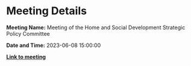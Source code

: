 # Meeting Details

**Meeting Name:** Meeting of the Home and Social Development Strategic Policy Committee

**Date and Time:** 2023-06-08 15:00:00

**<a href="https://www.limerick.ie/council/whats-on/meeting-of-the-home-and-social-development-strategic-policy-committee-1" target="_blank">Link to meeting</a>**
